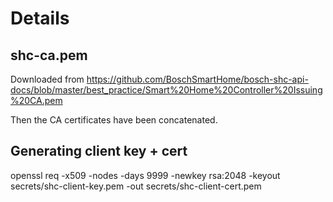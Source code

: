 # Details

## shc-ca.pem
Downloaded from https://github.com/BoschSmartHome/bosch-shc-api-docs/blob/master/best_practice/Smart%20Home%20Controller%20Issuing%20CA.pem

Then the CA certificates have been concatenated.

## Generating client key + cert
openssl req -x509 -nodes -days 9999 -newkey rsa:2048 -keyout secrets/shc-client-key.pem -out secrets/shc-client-cert.pem


